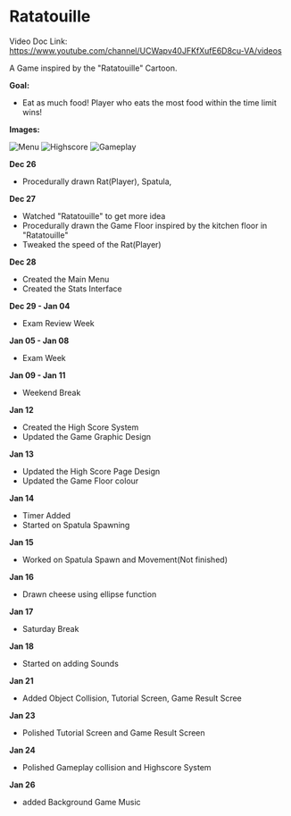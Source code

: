 Ratatouille
==============
Video Doc Link: https://www.youtube.com/channel/UCWapv40JFKfXufE6D8cu-VA/videos

A Game inspired by the "Ratatouille" Cartoon.

<b>Goal:</b> 
- Eat as much food! Player who eats the most food within the time limit wins!

<b>Images:</b>

![Menu](http://i1202.photobucket.com/albums/bb368/k_seno/r_zps41d2e6e5.jpg)
![Highscore](http://i1202.photobucket.com/albums/bb368/k_seno/r2_zpsd431617d.jpg)
![Gameplay](http://i1202.photobucket.com/albums/bb368/k_seno/3_zps1dbf112e.jpg)


<b>Dec 26</b>
- Procedurally drawn Rat(Player), Spatula,

<b>Dec 27</b>
- Watched "Ratatouille" to get more idea
- Procedurally drawn the Game Floor inspired by the kitchen floor in "Ratatouille"
- Tweaked the speed of the Rat(Player)

<b>Dec 28</b>
- Created the Main Menu
- Created the Stats Interface

<b>Dec 29 - Jan 04</b>
- Exam Review Week

<b>Jan 05 - Jan 08</b>
- Exam Week
 
<b>Jan 09 - Jan 11</b>
- Weekend Break

<b>Jan 12</b>
- Created the High Score System
- Updated the Game Graphic Design

<b>Jan 13</b>
- Updated the High Score Page Design
- Updated the Game Floor colour

<b>Jan 14</b>
- Timer Added
- Started on Spatula Spawning

<b>Jan 15</b>
- Worked on Spatula Spawn and Movement(Not finished)

<b>Jan 16</b>
- Drawn cheese using ellipse function

<b>Jan 17</b>
- Saturday Break 

<b>Jan 18</b>
- Started on adding Sounds

<b>Jan 21</b>
- Added Object Collision, Tutorial Screen, Game Result Scree

<b>Jan 23</b>
- Polished Tutorial Screen and Game Result Screen
 
<b>Jan 24</b>
- Polished Gameplay collision and Highscore System

<b>Jan 26</b>
- added Background Game Music
 

